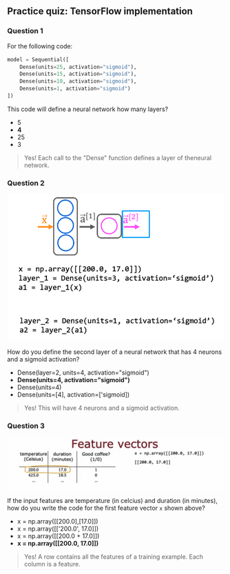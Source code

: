 ## Practice quiz: TensorFlow implementation

### Question 1

For the following code:

```python
model = Sequential([
    Dense(units=25, activation="sigmoid"),
    Dense(units=15, activation="sigmoid"),
    Dense(units=10, activation="sigmoid"),
    Dense(units=1, activation="sigmoid")
])
```

This code will define a neural network how many layers?

- 5
- **4**
- 25
- 3

> Yes! Each call to the "Dense" function defines a layer of theneural network.

### Question 2

![3](./images/3.png)

How do you define the second layer of a neural network that has 4 neurons and a sigmoid activation?

- Dense(layer=2, units=4, activation="sigmoid")
- **Dense(units=4, activation="sigmoid")**
- Dense(units=4)
- Dense(units=[4], activation=['sigmoid])

> Yes! This will have 4 neurons and a sigmoid activation.

### Question 3

![4](./images/4.png)

If the input features are temperature (in celcius) and duration (in minutes), how do you write the code for the first feature vector `x` shown above?

- x = np.array([[200.0],[17.0]])
- x = np.array([['200.0', 17.0]])
- x = np.array([[200.0 + 17.0]])
- **x = np.array([[200.0, 17.0]])**

> Yes! A row contains all the features of a training example. Each column is a feature.

